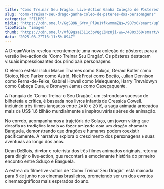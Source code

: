 ```yaml
---
title: "Como Treinar Seu Dragão: Live-Action Ganha Coleção de Pôsteres"
slug: "como-treinar-seu-drago-ganha-coleo-de-psteres-dos-personagens"
categoria: "FILMES"
midia: "https://cdn.ome.lt/GgSB9N_GWrv_Pl9u19fkwmmmZQs=/987x0/smart/uploads/conteudo/fotos/OMELETE_CAPA_-_2025-03-27T115745.694.png"
tipoMidia: "imagem"
thumb: "https://cdn.ome.lt/VfQ9gsaI611c3pVQg1ZNzOji-ww=/480x360/smart/extras/conteudos/omelete_THUMB_-_2025-03-27T120936.418.png"
data: "2025-03-27T16:11:59.894Z"
---
```


A DreamWorks revelou recentemente uma nova coleção de pôsteres para a versão live-action de 'Como Treinar Seu Dragão'. Os pôsteres destacam visuais impressionantes dos principais personagens.

O elenco estelar inclui Mason Thames como Soluço, Gerard Butler como Stoico, Nico Parker como Astrid, Nick Frost como Bocão, Julian Dennison como Perna-de-Peixe, Gabriel Howell como Melequento, Harry Trevaldwyn como Cabeça Dura, e Bronwyn James como Cabeçaquente.

A franquia de 'Como Treinar o Seu Dragão', um estrondoso sucesso de bilheteria e crítica, é baseada nos livros infantis de Cressida Cowell. Incluindo três filmes lançados entre 2010 e 2019, a saga animada arrecadou mais de US$ 1.6 bilhão mundialmente e inspirou várias séries de animação.

No enredo, acompanhamos a trajetória de Soluço, um jovem viking que desafia as tradições locais ao fazer amizade com um dragão chamado Banguela, demonstrando que dragões e humanos podem coexistir pacificamente. A narrativa explora o crescimento dos personagens e suas aventuras ao longo dos anos.

Dean DeBlois, diretor e roteirista dos três filmes animados originais, retorna para dirigir o live-action, que recontará a emocionante história do primeiro encontro entre Soluço e Banguela.

A estreia do filme live-action de 'Como Treinar Seu Dragão' está marcada para 5 de junho nos cinemas brasileiros, prometendo ser um dos eventos cinematográficos mais esperados do ano.